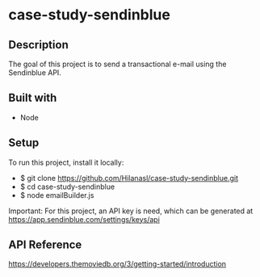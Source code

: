 # case-study-sendinblue

## Description

The goal of this project is to send a transactional e-mail using the Sendinblue API.

## Built with

- Node

## Setup

To run this project, install it locally:

- $ git clone https://github.com/Hilanasl/case-study-sendinblue.git
- $ cd case-study-sendinblue
- $ node emailBuilder.js

Important: For this project, an API key is need, which can be generated at https://app.sendinblue.com/settings/keys/api

## API Reference

https://developers.themoviedb.org/3/getting-started/introduction
